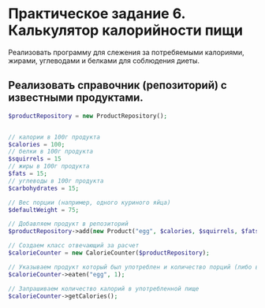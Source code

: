 # Практическое задание 6. Калькулятор калорийности пищи
Реализовать программу для слежения за потребяемыми калориями, жирами, углеводами и белками для соблюдения диеты.

## Реализовать справочник (репозиторий) с известными продуктами.


```php
$productRepository = new ProductRepository();


// калории в 100г продукта
$calories = 100;
// белки в 100г продукта
$squirrels = 15
// жиры в 100г продукта
$fats = 15;
// углеводы в 100г продукта
$carbohydrates = 15;

// Вес порции (например, одного куриного яйца)
$defaultWeight = 75;

// Добавляем продукт в репозиторий
$productRepository->add(new Product("egg", $calories, $squirrels, $fats, $carbohydrates, $defaultWeight));

// Создаем класс отвечающий за расчет
$calorieCounter = new CalorieCounter($productRepository);

// Указываем продукт который был употреблен и количество порций (либо вес) и дату
$calorieCounter->eaten("egg", 1);

// Запрашиваем количество калорий в употребленной пище 
$calorieCounter->getCalories();
```

